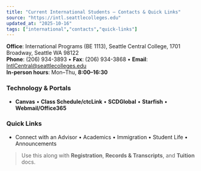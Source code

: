 ```yaml
---
title: "Current International Students — Contacts & Quick Links"
source: "https://intl.seattlecolleges.edu"
updated_at: "2025-10-16"
tags: ["international","contacts","quick-links"]
---
```


**Office**: International Programs (BE 1113), Seattle Central College, 1701 Broadway, Seattle WA 98122  
**Phone**: (206) 934-3893 • **Fax**: (206) 934-3868 • **Email**: IntlCentral@seattlecolleges.edu  
**In-person hours**: Mon–Thu, **8:00–16:30**

### Technology & Portals
- **Canvas** • **Class Schedule/ctcLink** • **SCDGlobal** • **Starfish** • **Webmail/Office365**

### Quick Links
- Connect with an Advisor • Academics • Immigration • Student Life • Announcements

> Use this along with **Registration**, **Records & Transcripts**, and **Tuition** docs.
